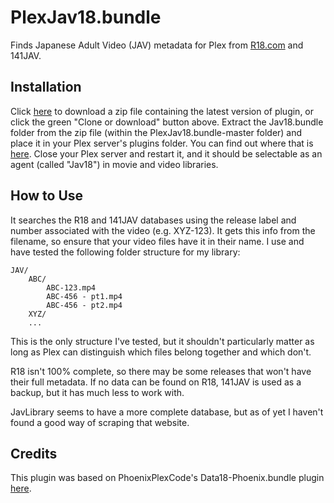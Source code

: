 # PlexJav18.bundle

Finds Japanese Adult Video (JAV) metadata for Plex from [R18.com](https://www.r18.com/) and 141JAV. 

## Installation
Click [here](https://github.com/alxpnt2/PlexJav18.bundle/archive/master.zip) to download a zip file containing the latest version of plugin, or click the green "Clone or download" button above. Extract the Jav18.bundle folder from the zip file (within the PlexJav18.bundle-master folder) and place it in your Plex server's plugins folder. You can find out where that is [here](https://support.plex.tv/articles/201106098-how-do-i-find-the-plug-ins-folder/). Close your Plex server and restart it, and it should be selectable as an agent (called "Jav18") in movie and video libraries.

## How to Use
It searches the R18 and 141JAV databases using the release label and number associated with the video (e.g. XYZ-123). It gets this info from the filename, so ensure that your video files have it in their name. I use and have tested the following folder structure for my library:

```
JAV/
    ABC/
        ABC-123.mp4
        ABC-456 - pt1.mp4
        ABC-456 - pt2.mp4
    XYZ/
    ...
```

This is the only structure I've tested, but it shouldn't particularly matter as long as Plex can distinguish which files belong together and which don't.

R18 isn't 100% complete, so there may be some releases that won't have their full metadata. If no data can be found on R18, 141JAV is used as a backup, but it has much less to work with. 

JavLibrary seems to have a more complete database, but as of yet I haven't found a good way of scraping that website.

## Credits
This plugin was based on PhoenixPlexCode's Data18-Phoenix.bundle plugin [here](https://github.com/PhoenixPlexCode/Data18-Phoenix.bundle).
